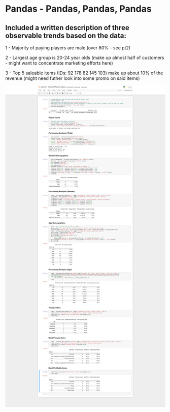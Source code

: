# Pandas - Pandas, Pandas, Pandas

## Included a written description of three observable trends based on the data:

1 - Majority of paying players are male (over 80% - see pt2)

2 - Largest age group is 20-24 year olds (make up almost half of customers - might want to concentrate marketing efforts here)

3 - Top 5 saleable items (IDs: 92 178 82 145 103) make up about 10% of the revenue (might need futher look into some promo on said items)


![Screenshots for notebook output](screencapture-localhost-8888-notebooks-Pandas-Jan21-HeroesOfPymoli-HeroesOfPymoli-starter-ipynb-2021-01-22-21_08_57.png)
